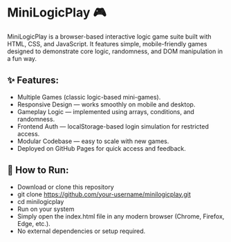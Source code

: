 # MiniLogicPlay 🎮

MiniLogicPlay is a browser-based interactive logic game suite built with HTML, CSS, and JavaScript.
It features simple, mobile-friendly games designed to demonstrate core logic, randomness, and DOM manipulation in a fun way.

## ✨ Features:

- Multiple Games (classic logic-based mini-games).
- Responsive Design — works smoothly on mobile and desktop.
- Gameplay Logic — implemented using arrays, conditions, and randomness.
- Frontend Auth — localStorage-based login simulation for restricted access.
- Modular Codebase — easy to scale with new games.
- Deployed on GitHub Pages for quick access and feedback.

## 🚀 How to Run:

- Download or clone this repository
- git clone https://github.com/your-username/minilogicplay.git
- cd minilogicplay
- Run on your system
- Simply open the index.html file in any modern browser (Chrome, Firefox, Edge, etc.).
- No external dependencies or setup required.
